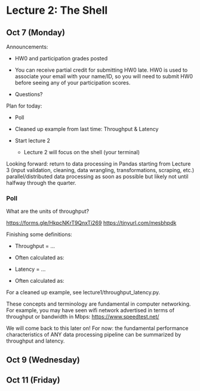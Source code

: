 # Lecture 2: The Shell

## Oct 7 (Monday)

Announcements:

- HW0 and participation grades posted

- You can receive partial credit for submitting HW0 late.
  HW0 is used to associate your email with your name/ID, so you
  will need to submit HW0 before seeing any of your participation scores.

- Questions?

Plan for today:

- Poll

- Cleaned up example from last time: Throughput & Latency

- Start lecture 2

  + Lecture 2 will focus on the shell (your terminal)

Looking forward:
return to data processing in Pandas starting from Lecture 3
(input validation, cleaning, data wrangling, transformations, scraping, etc.)
parallel/distributed data processing as soon as possible but likely
not until halfway through the quarter.

### Poll

What are the units of throughput?

https://forms.gle/HkpcNKrT9QnxTi269
https://tinyurl.com/mesbhpdk

Finishing some definitions:

- Throughput = ...

- Often calculated as:

- Latency = ...

- Often calculated as:

For a cleaned up example, see lecture1/throughput_latency.py.

These concepts and terminology are fundamental in computer networking.
For example, you may have seen wifi network advertised in terms of
throughput or bandwidth in Mbps:
https://www.speedtest.net/

We will come back to this later on!
For now: the fundamental performance characteristics of ANY data processing
pipeline can be summarized by throughput and latency.

## Oct 9 (Wednesday)

## Oct 11 (Friday)
